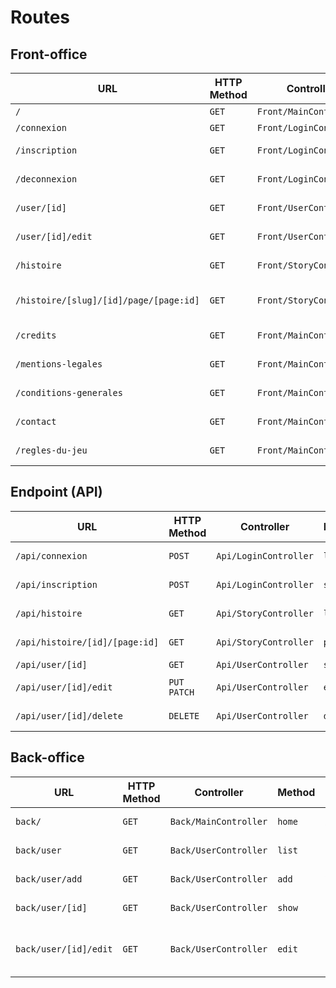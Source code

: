 # Routes

## Front-office

| URL                                    | HTTP Method | Controller              | Method       | Title                | Content            | Comment |
| -------------------------------------- | ----------- | ----------------------- | ------------ | -------------------- | ------------------ | ------- |
| `/`                                    | `GET`       | `Front/MainController`  | `home`       | Accueil              | homepage           | -       |
| `/connexion`                           | `GET`       | `Front/LoginController` | `login`      | Connexion            | login page         | -       |
| `/inscription`                         | `GET`       | `Front/LoginController` | `signin`     | Inscription          | sign-in page       | -       |
| `/deconnexion`                         | `GET`       | `Front/LoginController` | `logout`     | -                    | logout page        | -       |
| `/user/[id]`                           | `GET`       | `Front/UserController`  | `show`       | -                    | Show user page     | -       |
| `/user/[id]/edit`                      | `GET`       | `Front/UserController`  | `edit`       | -                    | Edit user page     | -       |
| `/histoire`                            | `GET`       | `Front/StoryController` | `list`       | Les histoires        | story list         | -       |
| `/histoire/[slug]/[id]/page/[page:id]` | `GET`       | `Front/StoryController` | `play`       | [Nom de l'histoire]  | story page game    | -       |
| `/credits`                             | `GET`       | `Front/MainController`  | `credits`    | Page des crédits     | links              | -       |
| `/mentions-legales`                    | `GET`       | `Front/MainController`  | `legals`     | Mentions légales     | legals mentions    | -       |
| `/conditions-generales`                | `GET`       | `Front/MainController`  | `conditions` | Conditions générales | general conditions | -       |
| `/contact`                             | `GET`       | `Front/MainController`  | `contact`    | Nous contacter       | contact            | -       |
| `/regles-du-jeu`                       | `GET`       | `Front/MainController`  | `rules`      | Règles du jeu        | rules of the game  | -       |

## Endpoint (API)

| URL                               | HTTP Method   | Controller            | Method   | Title       | Content            | Comment |
| --------------------------------- | ------------- | --------------------- | -------- | ----------- | ------------------ | ------- |
| `/api/connexion`                  | `POST`        | `Api/LoginController` | `login`  | login       | API connexion      | -       |
| `/api/inscription`                | `POST`        | `Api/LoginController` | `signin` | Inscription | sign-in page       | -       |
| `/api/histoire`                   | `GET`         | `Api/StoryController` | `list`   | -           | API story list     | -       |
| `/api/histoire/[id]/[page:id]`    | `GET`         | `Api/StoryController` | `page`   | -           | API story page     | -       |
| `/api/user/[id]`                  | `GET`         | `Api/UserController`  | `show`   | -           | API user           | -       |
| `/api/user/[id]/edit`             | `PUT` `PATCH` | `Api/UserController`  | `edit`   | -           | API user edit      | -       |
| `/api/user/[id]/delete`           | `DELETE`      | `Api/UserController`  | `delete` | -           | API user delete    | -       |


## Back-office

| URL                   | HTTP Method | Controller            | Method | Title                                        | Content     | Comment |
| --------------------- | ----------- | --------------------- | ------ | -------------------------------------------- | ----------- | ------- |
| `back/`               | `GET`       | `Back/MainController` | `home` | Accueil                                      | story list  | -       |
| `back/user`           | `GET`       | `Back/UserController` | `list` | Liste des utilisateurs                       | user list   | -       |
| `back/user/add`       | `GET`       | `Back/UserController` | `add`  | Ajouter un utilisateur                       | add a user  | -       |
| `back/user/[id]`      | `GET`       | `Back/UserController` | `show` | [nom de l'utilisateur]                       | user page   | -       |
| `back/user/[id]/edit` | `GET`       | `Back/UserController` | `edit` | Editer un utilisateur [nom de l'utilisateur] | edit a user | -       |
